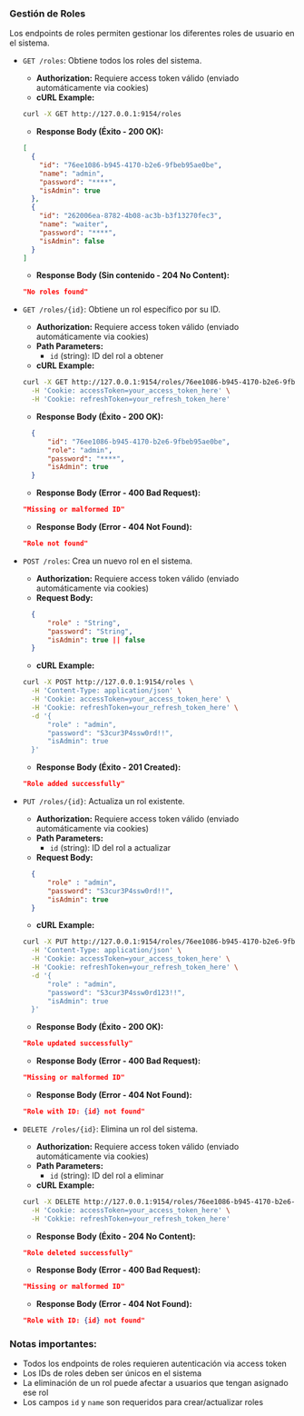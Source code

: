 ### Gestión de Roles

Los endpoints de roles permiten gestionar los diferentes roles de usuario en el sistema.

- `GET /roles`: Obtiene todos los roles del sistema.
  - **Authorization:** Requiere access token válido (enviado automáticamente via cookies)
  - **cURL Example:**
  ```bash
  curl -X GET http://127.0.0.1:9154/roles
  ```
  - **Response Body (Éxito - 200 OK):**
  ```json
  [
    {
      "id": "76ee1086-b945-4170-b2e6-9fbeb95ae0be",
      "name": "admin",
      "password": "****",
      "isAdmin": true
    },
    {
      "id": "262006ea-8782-4b08-ac3b-b3f13270fec3", 
      "name": "waiter",
      "password": "****",
      "isAdmin": false
    }
  ]
  ```
  - **Response Body (Sin contenido - 204 No Content):**
  ```json
  "No roles found"
  ```

- `GET /roles/{id}`: Obtiene un rol específico por su ID.
  - **Authorization:** Requiere access token válido (enviado automáticamente via cookies)
  - **Path Parameters:**
    - `id` (string): ID del rol a obtener
  - **cURL Example:**
  ```bash
  curl -X GET http://127.0.0.1:9154/roles/76ee1086-b945-4170-b2e6-9fbeb95ae0be \
    -H 'Cookie: accessToken=your_access_token_here' \
    -H 'Cookie: refreshToken=your_refresh_token_here'
  ```
  - **Response Body (Éxito - 200 OK):**
  ```json
    {
        "id": "76ee1086-b945-4170-b2e6-9fbeb95ae0be",
        "role": "admin",
        "password": "****",
        "isAdmin": true
    }
  ```
  - **Response Body (Error - 400 Bad Request):**
  ```json
  "Missing or malformed ID"
  ```
  - **Response Body (Error - 404 Not Found):**
  ```json
  "Role not found"
  ```

- `POST /roles`: Crea un nuevo rol en el sistema.
  - **Authorization:** Requiere access token válido (enviado automáticamente via cookies)
  - **Request Body:**
  ```json
    {
        "role" : "String",
        "password": "String",
        "isAdmin": true || false
    }
  ```
  - **cURL Example:**
  ```bash
  curl -X POST http://127.0.0.1:9154/roles \
    -H 'Content-Type: application/json' \
    -H 'Cookie: accessToken=your_access_token_here' \
    -H 'Cookie: refreshToken=your_refresh_token_here' \
    -d '{
        "role" : "admin",
        "password": "S3cur3P4ssw0rd!!",
        "isAdmin": true
    }'
  ```
  - **Response Body (Éxito - 201 Created):**
  ```json
  "Role added successfully"
  ```

- `PUT /roles/{id}`: Actualiza un rol existente.
  - **Authorization:** Requiere access token válido (enviado automáticamente via cookies)
  - **Path Parameters:**
    - `id` (string): ID del rol a actualizar
  - **Request Body:**
  ```json
    {
        "role" : "admin",
        "password": "S3cur3P4ssw0rd!!",
        "isAdmin": true
    }
  ```
  - **cURL Example:**
  ```bash
  curl -X PUT http://127.0.0.1:9154/roles/76ee1086-b945-4170-b2e6-9fbeb95ae0be \
    -H 'Content-Type: application/json' \
    -H 'Cookie: accessToken=your_access_token_here' \
    -H 'Cookie: refreshToken=your_refresh_token_here' \
    -d '{
        "role" : "admin",
        "password": "S3cur3P4ssw0rd123!!",
        "isAdmin": true
    }'
  ```
  - **Response Body (Éxito - 200 OK):**
  ```json
  "Role updated successfully"
  ```
  - **Response Body (Error - 400 Bad Request):**
  ```json
  "Missing or malformed ID"
  ```
  - **Response Body (Error - 404 Not Found):**
  ```json
  "Role with ID: {id} not found"
  ```

- `DELETE /roles/{id}`: Elimina un rol del sistema.
  - **Authorization:** Requiere access token válido (enviado automáticamente via cookies)
  - **Path Parameters:**
    - `id` (string): ID del rol a eliminar
  - **cURL Example:**
  ```bash
  curl -X DELETE http://127.0.0.1:9154/roles/76ee1086-b945-4170-b2e6-9fbeb95ae0be \
    -H 'Cookie: accessToken=your_access_token_here' \
    -H 'Cokkie: refreshToken=your_refresh_token_here'
  ```
  - **Response Body (Éxito - 204 No Content):**
  ```json
  "Role deleted successfully"
  ```
  - **Response Body (Error - 400 Bad Request):**
  ```json
  "Missing or malformed ID"
  ```
  - **Response Body (Error - 404 Not Found):**
  ```json
  "Role with ID: {id} not found"
  ```

### Notas importantes:
- Todos los endpoints de roles requieren autenticación via access token
- Los IDs de roles deben ser únicos en el sistema
- La eliminación de un rol puede afectar a usuarios que tengan asignado ese rol
- Los campos `id` y `name` son requeridos para crear/actualizar roles
